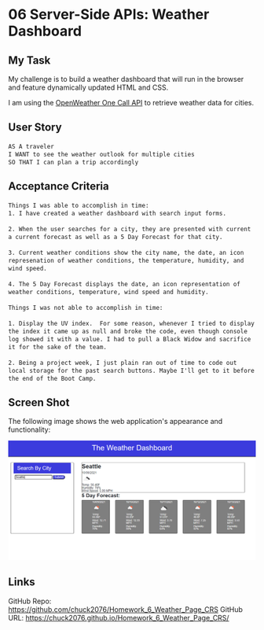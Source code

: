 # 06 Server-Side APIs: Weather Dashboard

## My Task

 My challenge is to build a weather dashboard that will run in the browser and feature dynamically updated HTML and CSS.

I am using the [OpenWeather One Call API](https://openweathermap.org/api/one-call-api) to retrieve weather data for cities. 

## User Story

```
AS A traveler
I WANT to see the weather outlook for multiple cities
SO THAT I can plan a trip accordingly
```

## Acceptance Criteria

```
Things I was able to accomplish in time:
1. I have created a weather dashboard with search input forms.

2. When the user searches for a city, they are presented with current a current forecast as well as a 5 Day Forecast for that city.

3. Current weather conditions show the city name, the date, an icon represenation of weather conditions, the temperature, humidity, and wind speed.

4. The 5 Day Forecast displays the date, an icon representation of weather conditions, temperature, wind speed and humidity.

Things I was not able to accomplish in time:

1. Display the UV index.  For some reason, whenever I tried to display the index it came up as null and broke the code, even though console log showed it with a value. I had to pull a Black Widow and sacrifice it for the sake of the team.

2. Being a project week, I just plain ran out of time to code out local storage for the past search buttons. Maybe I'll get to it before the end of the Boot Camp.

```

## Screen Shot

The following image shows the web application's appearance and functionality:

![The weather app includes a search option for any city, a five-day forecast and current weather conditions.](./Assets/weatherdashboard2.png)

## Links 
GitHub Repo: https://github.com/chuck2076/Homework_6_Weather_Page_CRS
GitHub URL: https://chuck2076.github.io/Homework_6_Weather_Page_CRS/


